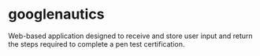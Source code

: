 # googlenautics
Web-based application designed to receive and store user input and return the steps required to complete a pen test certification.
